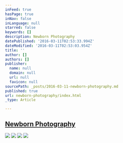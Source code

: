 ```yaml
---
inFeed: true
hasPage: true
inNav: false
inLanguage: null
starred: false
keywords: []
description: Newborn Photography
datePublished: '2016-03-11T02:53:33.994Z'
dateModified: '2016-03-11T02:53:03.954Z'
title: ''
author: []
authors: []
publisher:
  name: null
  domain: null
  url: null
  favicon: null
sourcePath: _posts/2016-03-11-newborn-photography.md
published: true
url: newborn-photography/index.html
_type: Article

---
```

## [Newborn Photography][0]
![](https://the-grid-user-content.s3-us-west-2.amazonaws.com/bef72403-8d2c-4bb1-88fd-8c9a1edb8fc2.jpg)
![](https://the-grid-user-content.s3-us-west-2.amazonaws.com/becaaa05-7ebd-4378-a1c4-af922af305e5.jpg)
![](https://the-grid-user-content.s3-us-west-2.amazonaws.com/202d924f-0c43-4a2d-897e-5d1bd00e2c7c.jpg)
![](https://the-grid-user-content.s3-us-west-2.amazonaws.com/f68f1a70-0f8e-44d3-95a6-17a5a9ba0644.jpg)

[0]: null